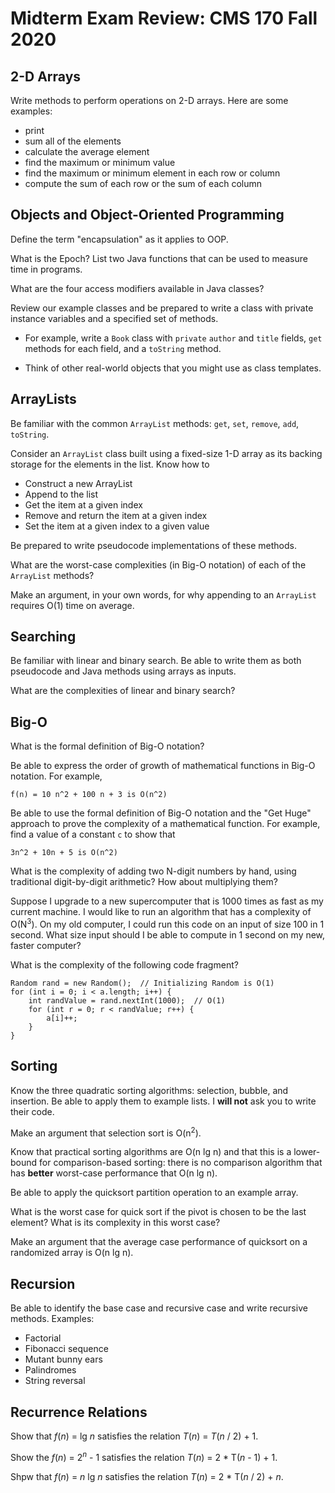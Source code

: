 Midterm Exam Review: CMS 170 Fall 2020
========================================

2-D Arrays
----------
Write methods to perform operations on 2-D arrays. Here are some examples:

- print
- sum all of the elements
- calculate the average element
- find the maximum or minimum value
- find the maximum or minimum element in each row or column
- compute the sum of each row or the sum of each column


Objects and Object-Oriented Programming
---------------------------------------
Define the term "encapsulation" as it applies to OOP.

What is the Epoch? List two Java functions that can be used to
measure time in programs.

What are the four access modifiers available in Java classes?

Review our example classes and be prepared to write a class with
private instance variables and a specified set of methods.

- For example, write a `Book` class with `private` `author` and `title`
    fields, `get` methods for each field, and a `toString` method.
    
- Think of other real-world objects that you might use as class
    templates.
    

ArrayLists
----------
Be familiar with the common `ArrayList` methods: `get`, `set`, `remove`, `add`,
`toString`.

Consider an `ArrayList` class built using a fixed-size 1-D array as
its backing storage for the elements in the list. Know how to

- Construct a new ArrayList
- Append to the list
- Get the item at a given index
- Remove and return the item at a given index
- Set the item at a given index to a given value
    
Be prepared to write pseudocode implementations of these methods.
    
What are the worst-case complexities (in Big-O notation) of each of the `ArrayList` methods?

Make an argument, in your own words, for why appending to an `ArrayList` requires
O(1) time on average.


Searching
---------
Be familiar with linear and binary search. Be able to write them as
both pseudocode and Java methods using arrays as inputs.

What are the complexities of linear and binary search?

Big-O
-----
What is the formal definition of Big-O notation?

Be able to express the order of growth of mathematical functions in
Big-O notation. For example,

```
f(n) = 10 n^2 + 100 n + 3 is O(n^2)
```

Be able to use the formal definition of Big-O notation and the "Get Huge" approach to 
prove the complexity of a mathematical function. For example, find a value of a constant `c` to show that

```
3n^2 + 10n + 5 is O(n^2)
```

What is the complexity of adding two N-digit numbers by hand, using
traditional digit-by-digit arithmetic? How about multiplying them?

Suppose I upgrade to a new supercomputer that is 1000 times as fast
as my current machine. I would like to run an algorithm that has a
complexity of O(N<sup>3</sup>). On my old computer, I could run this code on
an input of size 100 in 1 second. What size input should I be able
to compute in 1 second on my new, faster computer?

What is the complexity of the following code fragment?

```
Random rand = new Random();  // Initializing Random is O(1)
for (int i = 0; i < a.length; i++) {
    int randValue = rand.nextInt(1000);  // O(1)
    for (int r = 0; r < randValue; r++) {
        a[i]++;
    }
}
```


Sorting
-------
Know the three quadratic sorting algorithms: selection, bubble,
and insertion. Be able to apply them to example lists. I **will not** ask
you to write their code.

Make an argument that selection sort is O(n<sup>2</sup>).

Know that practical sorting algorithms are O(n lg n) and that this
is a lower-bound for comparison-based sorting: there is no comparison
algorithm that has **better** worst-case performance that O(n lg n).

Be able to apply the quicksort partition operation to an example array.

What is the worst case for quick sort if the pivot is chosen to be
the last element? What is its complexity in this worst case?

Make an argument that the average case performance of quicksort on a randomized
array is O(n lg n).


Recursion
---------
Be able to identify the base case and recursive case and write
recursive methods. Examples:

- Factorial
- Fibonacci sequence
- Mutant bunny ears
- Palindromes
- String reversal
    
    
Recurrence Relations
--------------------
Show that *f*(*n*) = lg *n* satisfies the relation *T*(*n*) = *T*(*n* / 2) + 1.
    
Show the *f*(*n*) = 2<sup>*n*</sup> - 1 satisfies the relation *T*(*n*) = 2 * T(*n* - 1) + 1.
    
Shpw that *f*(*n*) = *n* lg *n* satisfies the relation *T*(*n*) = 2 * T(*n* / 2) + *n*.
